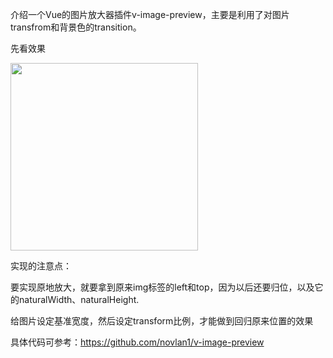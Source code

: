 介绍一个Vue的图片放大器插件v-image-preview，主要是利用了对图片transfrom和背景色的transition。

先看效果

<img src="https://mike-1255355338.cos.ap-guangzhou.myqcloud.com/article/2025/4/own_mike_a347755d6bd00e2ecd.gif" width="300">

实现的注意点：

要实现原地放大，就要拿到原来img标签的left和top，因为以后还要归位，以及它的naturalWidth、naturalHeight.

给图片设定基准宽度，然后设定transform比例，才能做到回归原来位置的效果

具体代码可参考：https://github.com/novlan1/v-image-preview
